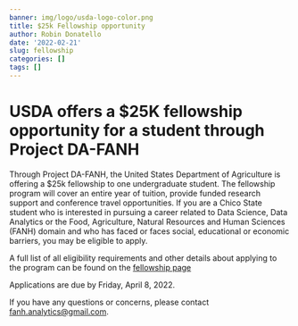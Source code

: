 ```yaml
---
banner: img/logo/usda-logo-color.png
title: $25k Fellowship opportunity
author: Robin Donatello
date: '2022-02-21'
slug: fellowship
categories: []
tags: []
---
```



# USDA offers a $25K fellowship opportunity for a student through Project DA-FANH

Through Project DA-FANH, the United States Department of Agriculture is offering a $25k fellowship to one undergraduate student. The fellowship program will cover an entire year of tuition, provide funded research support and conference travel opportunities. If you are a Chico State student who is interested in pursuing a career related to Data Science, Data Analytics or the Food, Agriculture, Natural Resources and Human Sciences (FANH) domain and who has faced or faces social, educational or economic barriers, you may be eligible to apply. 

A full list of all eligibility requirements and other details about applying to the program can be found on the [fellowship page](https://project-dafanh.netlify.app/fellowship)

Applications are due by Friday, April 8, 2022. 

If you have any questions or concerns, please contact fanh.analytics@gmail.com. 